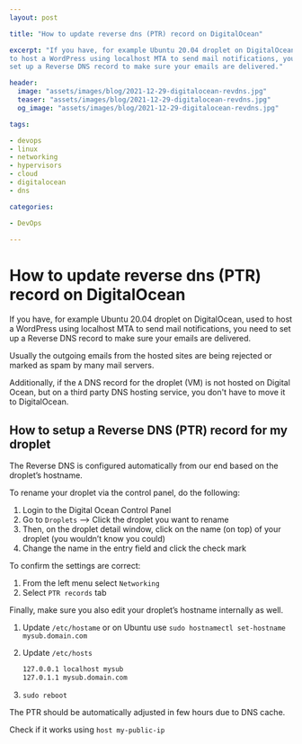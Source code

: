 ```yaml
---
layout: post

title: "How to update reverse dns (PTR) record on DigitalOcean"

excerpt: "If you have, for example Ubuntu 20.04 droplet on DigitalOcean, used
to host a WordPress using localhost MTA to send mail notifications, you need to
set up a Reverse DNS record to make sure your emails are delivered."

header:
  image: "assets/images/blog/2021-12-29-digitalocean-revdns.jpg"
  teaser: "assets/images/blog/2021-12-29-digitalocean-revdns.jpg"
  og_image: "assets/images/blog/2021-12-29-digitalocean-revdns.jpg"

tags:

- devops
- linux
- networking
- hypervisors
- cloud
- digitalocean
- dns

categories:

- DevOps

---
```


# How to update reverse dns (PTR) record on DigitalOcean

If you have, for example Ubuntu 20.04 droplet on DigitalOcean, used to host a
WordPress using localhost MTA to send mail notifications, you need to set up a
Reverse DNS record to make sure your emails are delivered.

Usually the outgoing emails from the hosted sites are being rejected or marked
as spam by many mail servers.

Additionally, if the `A` DNS record for the droplet (VM) is not hosted on
Digital Ocean, but on a third party DNS hosting service, you don't have to move
it to DigitalOcean.

## How to setup a Reverse DNS (PTR) record for my droplet

The Reverse DNS is configured automatically from our end based on the droplet’s
hostname.

To rename your droplet via the control panel, do the following:

1. Login to the Digital Ocean Control Panel
2. Go to `Droplets` --> Click the droplet you want to rename
3. Then, on the droplet detail window, click on the name (on top)
   of your droplet (you wouldn’t know you could)
4. Change the name in the entry field and click the check mark

To confirm the settings are correct:

1. From the left menu select `Networking`
2. Select `PTR records` tab

Finally, make sure you also edit your droplet’s hostname internally as well.

1. Update `/etc/hostame` or on Ubuntu use `sudo hostnamectl set-hostname mysub.domain.com`
2. Update `/etc/hosts`

   ```bash
   127.0.0.1 localhost mysub
   127.0.1.1 mysub.domain.com
   ```

3. `sudo reboot`

The PTR should be automatically adjusted in few hours due to DNS cache.

Check if it works using `host my-public-ip`
